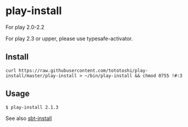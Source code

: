 # play-install

For play 2.0-2.2

For play 2.3 or upper, please use typesafe-activator.

## Install
```
curl https://raw.githubusercontent.com/tototoshi/play-install/master/play-install > ~/bin/play-install && chmod 0755 !#:3
```

## Usage
```
$ play-install 2.1.3
```

See also [sbt-install](https://github.com/tototoshi/sbt-install)
